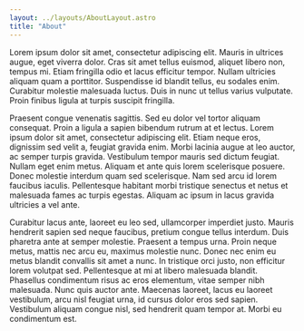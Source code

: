 ```yaml
---
layout: ../layouts/AboutLayout.astro
title: "About"
---
```


Lorem ipsum dolor sit amet, consectetur adipiscing elit. Mauris in ultrices augue, eget viverra dolor. Cras sit amet tellus euismod, aliquet libero non, tempus mi. Etiam fringilla odio et lacus efficitur tempor. Nullam ultricies aliquam quam a porttitor. Suspendisse id blandit tellus, eu sodales enim. Curabitur molestie malesuada luctus. Duis in nunc ut tellus varius vulputate. Proin finibus ligula at turpis suscipit fringilla.

Praesent congue venenatis sagittis. Sed eu dolor vel tortor aliquam consequat. Proin a ligula a sapien bibendum rutrum at et lectus. Lorem ipsum dolor sit amet, consectetur adipiscing elit. Etiam neque eros, dignissim sed velit a, feugiat gravida enim. Morbi lacinia augue at leo auctor, ac semper turpis gravida. Vestibulum tempor mauris sed dictum feugiat. Nullam eget enim metus. Aliquam et ante quis lorem scelerisque posuere. Donec molestie interdum quam sed scelerisque. Nam sed arcu id lorem faucibus iaculis. Pellentesque habitant morbi tristique senectus et netus et malesuada fames ac turpis egestas. Aliquam ac ipsum in lacus gravida ultricies a vel ante.

Curabitur lacus ante, laoreet eu leo sed, ullamcorper imperdiet justo. Mauris hendrerit sapien sed neque faucibus, pretium congue tellus interdum. Duis pharetra ante at semper molestie. Praesent a tempus urna. Proin neque metus, mattis nec arcu eu, maximus molestie nunc. Donec nec enim eu metus blandit convallis sit amet a nunc. In tristique orci justo, non efficitur lorem volutpat sed. Pellentesque at mi at libero malesuada blandit. Phasellus condimentum risus ac eros elementum, vitae semper nibh malesuada. Nunc quis auctor ante. Maecenas laoreet, lacus eu laoreet vestibulum, arcu nisl feugiat urna, id cursus dolor eros sed sapien. Vestibulum aliquam congue nisl, sed hendrerit quam tempor at. Morbi eu condimentum est.
